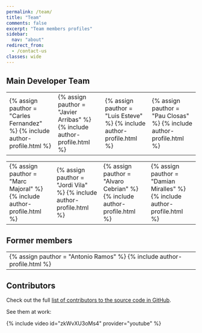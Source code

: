 ```yaml
---
permalink: /team/
title: "Team"
comments: false
excerpt: "Team members profiles"
sidebar:
  nav: "about"
redirect_from:
  - /contact-us
classes: wide
---
```


## Main Developer Team

<html> <body > <table>
 <tr>
     <td id="authortable">  
        {% assign pauthor = "Carles Fernandez" %}
        {% include author-profile.html %}
     </td>
     <td id="authortable">
        {% assign pauthor = "Javier Arribas" %}
        {% include author-profile.html %}
     </td>
     <td id="authortable">
        {% assign pauthor = "Luis Esteve" %}
        {% include author-profile.html %}
    </td>
    <td id="authortable">
    {% assign pauthor = "Pau Closas" %}
    {% include author-profile.html %}
   </td>
  </tr>
</table>

<table>
 <tr>
     <td id="authortable">  
        {% assign pauthor = "Marc Majoral" %}
        {% include author-profile.html %}
     </td>
     <td id="authortable">
        {% assign pauthor = "Jordi Vila" %}
        {% include author-profile.html %}
     </td>
     <td id="authortable">
        {% assign pauthor = "Alvaro Cebrian" %}
        {% include author-profile.html %}
     </td>
     <td id="authortable">
        {% assign pauthor = "Damian Miralles" %}
        {% include author-profile.html %}
     </td>
  </tr>
</table>

</body> </html>

## Former members

<table>
 <tr>
     <td id="authortable">
        {% assign pauthor = "Antonio Ramos" %}
        {% include author-profile.html %}
     </td>
  </tr>
</table>

## Contributors


Check out the full [list of contributors to the source code in GitHub](https://github.com/gnss-sdr/gnss-sdr/graphs/contributors).

See them at work:

{% include video id="zkWvXU3oMs4" provider="youtube" %}

